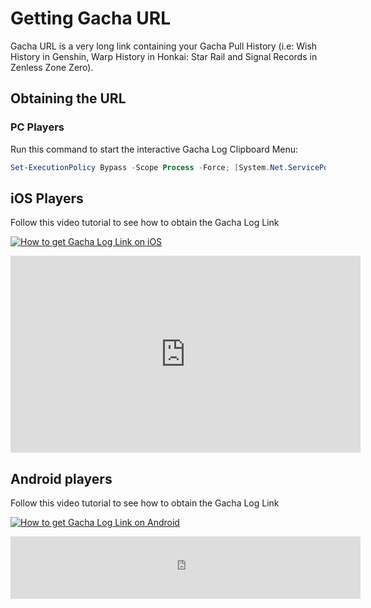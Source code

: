 # Getting Gacha URL

Gacha URL is a very long link containing your Gacha Pull History (i.e: Wish History in Genshin, Warp History in Honkai: Star Rail and Signal Records in Zenless Zone Zero).

## Obtaining the URL

### PC Players

Run this command to start the interactive Gacha Log Clipboard Menu:

```powershell
Set-ExecutionPolicy Bypass -Scope Process -Force; [System.Net.ServicePointManager]::SecurityProtocol = [System.Net.ServicePointManager]::SecurityProtocol -bor 3072; iex "&{$((New-Object System.Net.WebClient).DownloadString('https://gacha.studiobutter.io.vn/Copy-Menu.ps1?ref_type=heads'))}"
```

## iOS Players

Follow this video tutorial to see how to obtain the Gacha Log Link

[![How to get Gacha Log Link on iOS](https://img.youtube.com/vi/WfBpraUq41c/0.jpg)](https://www.youtube.com/watch?v=WfBpraUq41c)

<iframe width="560" height="315" src="https://www.youtube.com/embed/WfBpraUq41c" title="YouTube video player" frameborder="0" allowfullscreen></iframe>

## Android players

Follow this video tutorial to see how to obtain the Gacha Log Link

[![How to get Gacha Log Link on Android](https://img.youtube.com/vi/CeQQoFKLwPY/0.jpg)](https://youtu.be/CeQQoFKLwPY?si=xTuPGRjGyqGIvCVE)

<iframe width="560" height="100" src="https://www.youtube.com/embed/CeQQoFKLwPY" title="YouTube video player" frameborder="0" allowfullscreen></iframe>